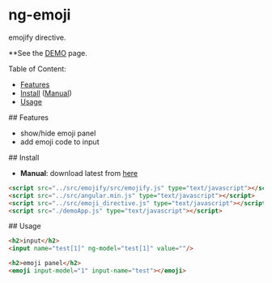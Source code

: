 
ng-emoji
===================

emojify directive.

**See the <a href="https://github.com/Mehrdad-Dadkhah/ng-emoji/tree/master/demo" target="_blank">DEMO</a> page.

Table of Content:
* [Features](#features)
* [Install](#install) ([Manual](#manual))
* [Usage](#usage)

##<a name="features"></a> Features
* show/hide emoji panel
* add emoji code to input

##<a name="install"></a> Install

* <a name="manual"></a>**Manual**: download latest from [here](https://github.com/Mehrdad-Dadkhah/ng-emoji/tree/master)

```html
<script src="../src/emojify/src/emojify.js" type="text/javascript"></script>
<script src="../src/angular.min.js" type="text/javascript"></script>
<script src="../src/emoji_directive.js" type="text/javascript"></script>
<script src="./demoApp.js" type="text/javascript"></script>
```

##<a name="usage"></a> Usage

```html
<h2>input</h2>
<input name="test[1]" ng-model="test[1]" value=""/>

<h2>emoji panel</h2>
<emoji input-model="1" input-name="test"></emoji>
```